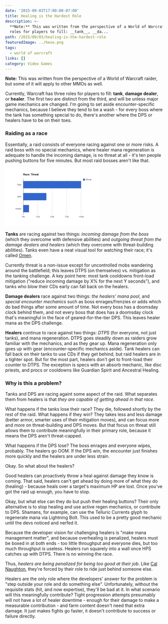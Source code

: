 ```yaml
---
date: '2015-09-03T17:00:00-07:00'
title: Healing is the Hardest Role
description: >-
  **Note:** This was written from the perspective of a World of Warcraft raider, but some of it will apply to other MMOs as well. Currently, Warcraft has three
  roles for players to fill: __tank__, __da...
path: /2015/09/03/healing-is-the-hardest-role
featuredImage: ../hexo.png
tags:
  - world of warcraft
links: []
category: Video Games
---
```


**Note:** This was written from the perspective of a World of Warcraft raider, but some of it will apply to other MMOs as well.

Currently, Warcraft has three roles for players to fill: __tank__, __damage dealer__, or __healer__. The first two are distinct from the third, and will be unless major game mechanics are changed. I'm going to set aside encounter-specific mechanics, because I believe they tend to be a wash - for every boss where the tank has something special to do, there's another where the DPS or healers have to be on their toes.

<!-- more -->

### Raiding as a race

Essentially, a raid consists of everyone racing against one or more risks. A raid boss with no special mechanics, where healer mana regeneration is adequate to handle the incoming damage, is no threat at all - it's ten people pushing buttons for five minutes. But most raid bosses aren't like that.

![Chart of Tank Threat](chart_tank_threat.png)

__Tanks__ are racing against two things: *incoming damage from the boss* (which they overcome with defensive abilities) and *outgoing threat from the damage dealers and healers* (which they overcome with threat-building abilities). Tanks even have a neat visual tool for watching their race; it's called [Omen](http://www.curse.com/addons/wow/omen-threat-meter).

Currently threat is a non-issue except for uncontrolled mobs wandering around the battlefield; this leaves DTPS (on themselves) vs. mitigation as the tanking challenge. A key point here: most tank cooldowns front-load mitigation ("reduce incoming damage by X% for the next Y seconds"), and tanks who blow their CDs early can fall back on the healers.

__Damage dealers__ race against two things: *the healers' mana pool*, and *special encounter mechanics* such as boss enrages/frenzies or adds which do bad things after some amount of time. Not every boss has a doomsday clock behind them, and not every boss that does has a doomsday clock that's meaningful in the face of geared-for-the-tier DPS. This leaves healer mana as the DPS challenge.

__Healers__ continue to race against two things: *DTPS* (for everyone, not just tanks), and mana regeneration. DTPS goes steadily down as raiders grow familiar with the mechanics, and as they gear up. Mana regeneration only goes up with gear (encounter-specific mechanics aside). Tank healers can fall back on their tanks to use CDs if they get behind, but raid healers are in a tighter spot. But for the most part, healers don't get to front-load their counter to DTPS. The exception is specs with an absorb mechanic, like disc priests, and procs or cooldowns like Guardian Spirit and Ancestral Healing.

### Why is this a problem?

Tanks and DPS are racing againt some aspect of the raid. What separates them from healers is that *they are capable of getting ahead in that race*.

What happens if the tanks lose their race? They die, followed shortly by the rest of the raid. What happens if they win? They takes less and less damage (better armor, smarter uses of their mitigation moves), and can focus more and more on threat-building and DPS moves. But that focus on threat still allows them to contribute meaningfully in their primary role, because it means the DPS aren't threat-capped.

What happens if the DPS lose? The boss enrages and everyone wipes, probably. The healers go OOM. If the DPS win, the encounter just finishes more quickly and the healers are under less strain.

Okay. So what about the healers?

Good healers can proactively throw a heal against damage they know is coming. That said, healers can't get ahead by doing more of what they do (healing) - because heals over a target's maximum HP are lost. Once you've got the raid up enough, you have to stop.

Okay, but what else can they do but push their healing buttons? Their only alternative is to stop healing and use active regen mechanics, or contribute to DPS. Shamans, for example, can use the Telluric Currents glyph to regenerate mana via Lightning Bolt. This used to be a pretty good mechanic until the devs noticed and nerfed it.

Because the developer vision for challenging healers is "make mana management matter", and because overhealing is penalized, healers must be boxed in at both ends - too little throughput and everyone dies, but too much throughput is useless. Healers run squarely into a wall once HPS catches up with DTPS. There is no winning the race.

Thus, *healers are being penalized for being too good at their job*. Like [Cal Naughton](http://www.imdb.com/character/ch0038083/), they're forced by their role to ride just behind someone else.

Healers are the only role where the developers' answer for the problem is "step outside your role and do something else". Unfortunately, without the requisite stats (hit, and now expertise), they'll be bad at it. In what scenario will this meaningfully contribute? Tight progression attempts presumably will not have a lot of healer downtime - enough for their damage to make a measurable contribution - and farm content doesn't need that extra damage. It just makes fights go faster, it doesn't contribute to success or failure directly.
